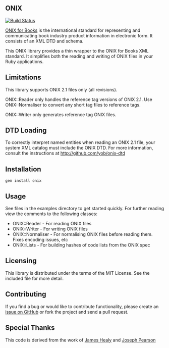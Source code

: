## ONIX

[![Build Status](https://travis-ci.org/milkfarm/onix.svg?branch=master)](https://travis-ci.org/milkfarm/onix)

[ONIX for Books](http://www.editeur.org/8/ONIX/) is the international standard for representing and communicating
book industry product information in electronic form. It consists of an XML DTD
and schema.

This ONIX library provides a thin wrapper to the ONIX for Books XML standard.
It simplifies both the reading and writing of ONIX files in your Ruby applications.

## Limitations

This library supports ONIX 2.1 files only (all revisions).

ONIX::Reader only handles the reference tag versions of ONIX 2.1. Use
ONIX::Normaliser to convert any short tag files to reference tags.

ONIX::Writer only generates reference tag ONIX files.

## DTD Loading

To correctly interpret named entities when reading an ONIX 2.1 file,
your system XML catalog must include the ONIX DTD. For more information,
consult the instructions at http://github.com/yob/onix-dtd

## Installation

    gem install onix

## Usage

See files in the examples directory to get started quickly. For further reading
view the comments to the following classes:

* ONIX::Reader - For reading ONIX files
* ONIX::Writer - For writing ONIX files
* ONIX::Normaliser - For normalising ONIX files before reading them. Fixes encoding issues, etc
* ONIX::Lists - For building hashes of code lists from the ONIX spec

## Licensing

This library is distributed under the terms of the MIT License. See the included file for
more detail.

## Contributing

If you find a bug or would like to contribute functionality, please create an [issue on GitHub](https://github.com/milkfarm/onix/issues) or fork the project and send a pull request.

## Special Thanks

This code is derived from the work of [James Healy](https://github.com/yob) and [Joseph Pearson](https://github.com/joseph)
